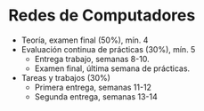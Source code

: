 # Redes de Computadores
- Teoría, examen final (50%), mín. 4
- Evaluación continua de prácticas (30%), mín. 5
	- Entrega trabajo, semanas 8-10.
	- Examen final, última semana de prácticas.
- Tareas y trabajos (30%)
	- Primera entrega, semanas 11-12
	- Segunda entrega, semanas 13-14